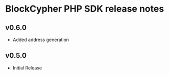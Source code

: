 BlockCypher PHP SDK release notes
=================================

v0.6.0
-----
* Added address generation

v0.5.0
------
* Initial Release
